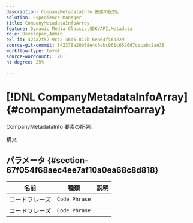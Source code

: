```yaml
---
description: CompanyMetadataInfo 要素の配列。
solution: Experience Manager
title: CompanyMetadataInfoArray
feature: Dynamic Media Classic,SDK/API,Metadata
role: Developer,Admin
exl-id: 424a2f52-9cc2-46d6-817b-6ea64f46a229
source-git-commit: f42378a20b58e4c5ebc961c6526d7cecabc2ae38
workflow-type: tm+mt
source-wordcount: '20'
ht-degree: 25%

---
```


# [!DNL CompanyMetadataInfoArray]{#companymetadatainfoarray}

CompanyMetadataInfo 要素の配列。

構文

## パラメータ {#section-67f054f68aec4ee7af10a0ea68c8d818}

| 名前 | 種類 | 説明 |
|---|---|---|
| コードフレーズ | `Code Phrase` |  |
| コードフレーズ | `Code Phrase` |  |
